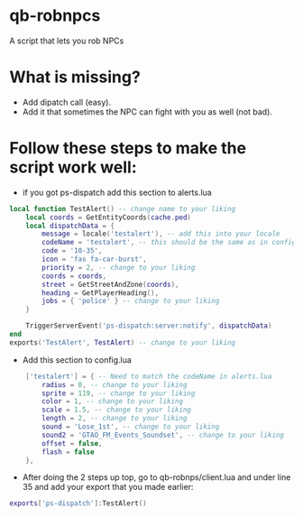 # qb-robnpcs
A script that lets you rob NPCs
# What is missing?
- Add dipatch call (easy).
- Add it that sometimes the NPC can fight with you as well (not bad).
# Follow these steps to make the script work well:
- if you got ps-dispatch add this section to alerts.lua
```lua
local function TestAlert() -- change name to your liking
    local coords = GetEntityCoords(cache.ped)
    local dispatchData = {
        message = locale('testalert'), -- add this into your locale
        codeName = 'testalert', -- this should be the same as in config.lua
        code = '10-35',
        icon = 'fas fa-car-burst',
        priority = 2, -- change to your liking
        coords = coords,
        street = GetStreetAndZone(coords),
        heading = GetPlayerHeading(),
        jobs = { 'police' } -- change to your liking
    }

    TriggerServerEvent('ps-dispatch:server:notify', dispatchData)
end
exports('TestAlert', TestAlert) -- change to your liking
```
- Add this section to config.lua
```lua
    ['testalert'] = { -- Need to match the codeName in alerts.lua
        radius = 0, -- change to your liking
        sprite = 119, -- change to your liking 
        color = 1, -- change to your liking
        scale = 1.5, -- change to your liking
        length = 2, -- change to your liking
        sound = 'Lose_1st', -- change to your liking
        sound2 = 'GTAO_FM_Events_Soundset', -- change to your liking
        offset = false,
        flash = false
    },
```
  - After doing the 2 steps up top, go to qb-robnps/client.lua and under line 35 and add your export that you made earlier:
```lua
exports['ps-dispatch']:TestAlert()
```
